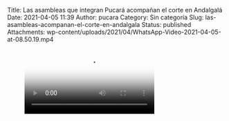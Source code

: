 Title: Las asambleas que integran Pucará acompañan el corte en Andalgalá
Date: 2021-04-05 11:39
Author: pucara
Category: Sin categoría
Slug: las-asambleas-acompanan-el-corte-en-andalgala
Status: published
Attachments: wp-content/uploads/2021/04/WhatsApp-Video-2021-04-05-at-08.50.19.mp4

<!-- wp:video {"id":350} -->

<figure class="wp-block-video">
<video controls poster="http://asamblea-pucara.ar/wp-content/uploads/2020/02/cropped-logo_pucara-e1582683951723.png" src="{static}wp-content/uploads/2021/04/WhatsApp-Video-2021-04-05-at-08.50.19.mp4">
</video>
</figure>

<!-- /wp:video -->
